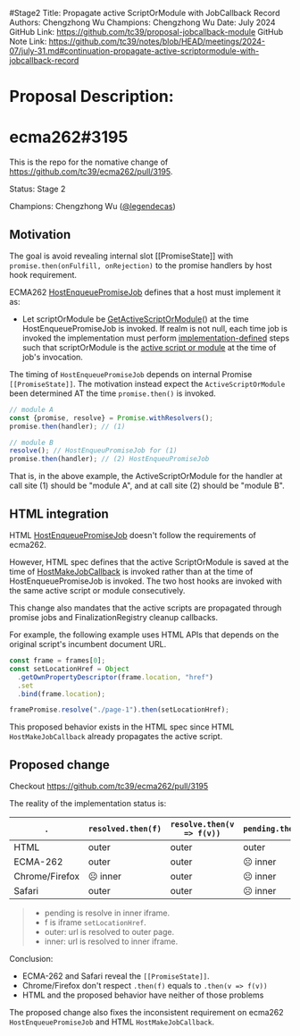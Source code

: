 #Stage2
Title: Propagate active ScriptOrModule with JobCallback Record
Authors: Chengzhong Wu
Champions: Chengzhong Wu
Date: July 2024
GitHub Link: https://github.com/tc39/proposal-jobcallback-module
GitHub Note Link: https://github.com/tc39/notes/blob/HEAD/meetings/2024-07/july-31.md#continuation-propagate-active-scriptormodule-with-jobcallback-record

# Proposal Description:
# ecma262#3195

This is the repo for the nomative change of https://github.com/tc39/ecma262/pull/3195.

Status: Stage 2

Champions: Chengzhong Wu ([@legendecas](https://github.com/legendecas))

## Motivation

The goal is avoid revealing internal slot [[PromiseState]] with
`promise.then(onFulfill, onRejection)` to the promise handlers by
host hook requirement.

ECMA262 [HostEnqueuePromiseJob](https://tc39.es/ecma262/#sec-hostenqueuepromisejob)
defines that a host must implement it as:

- Let scriptOrModule be [GetActiveScriptOrModule](https://tc39.es/ecma262/#sec-getactivescriptormodule)()
  at the time HostEnqueuePromiseJob is invoked. If realm is not null, each time job is invoked the
  implementation must perform [implementation-defined](https://tc39.es/ecma262/#implementation-defined)
  steps such that scriptOrModule is the [active script or module](https://tc39.es/ecma262/#job-activescriptormodule)
  at the time of job's invocation.

The timing of `HostEnqueuePromiseJob` depends on internal Promise
`[[PromiseState]]`. The motivation instead expect the `ActiveScriptOrModule`
been determined AT the time `promise.then()` is invoked.

```js
// module A
const {promise, resolve} = Promise.withResolvers();
promise.then(handler); // (1)

// module B
resolve(); // HostEnqueuPromiseJob for (1)
promise.then(handler); // (2) HostEnqueuPromiseJob
```

That is, in the above example, the ActiveScriptOrModule for the handler at call site (1)
should be "module A", and at call site (2) should be "module B".

## HTML integration

HTML [HostEnqueuePromiseJob](https://html.spec.whatwg.org/multipage/webappapis.html#hostenqueuepromisejob)
doesn't follow the requirements of ecma262.

However, HTML spec defines that the active ScriptOrModule is saved at the time of
[HostMakeJobCallback](https://html.spec.whatwg.org/multipage/webappapis.html#hostmakejobcallback)
is invoked rather than at the time of HostEnqueuePromiseJob is invoked. The two
host hooks are invoked with the same active script or module consecutively.

This change also mandates that the active scripts are propagated through
promise jobs and FinalizationRegistry cleanup callbacks.

For example, the following example uses HTML APIs that depends on the original
script's incumbent document URL.

```js
const frame = frames[0];
const setLocationHref = Object
  .getOwnPropertyDescriptor(frame.location, "href")
  .set
  .bind(frame.location);

framePromise.resolve("./page-1").then(setLocationHref);
```

This proposed behavior exists in the HTML spec since HTML
`HostMakeJobCallback` already propagates the active script.

## Proposed change

Checkout https://github.com/tc39/ecma262/pull/3195

The reality of the implementation status is:

 . | `resolved.then(f)` | `resolve.then(v => f(v))` | `pending.then(f)` | `pending.then(v => f(v))`
--- | --- | --- | --- | ---
HTML | outer | outer | outer | outer
ECMA-262 | outer | outer | ☹️ inner | ☹️ inner
Chrome/Firefox | ☹️ inner | outer | ☹️ inner | outer
Safari | outer | outer | ☹️ inner | ☹️ inner

> - pending is resolve in inner iframe.
> - f is iframe `setLocationHref`.
> - outer: url is resolved to outer page.
> - inner: url is resolved to inner iframe.

Conclusion:
- ECMA-262 and Safari reveal the `[[PromiseState]]`.
- Chrome/Firefox don't respect `.then(f)` equals to `.then(v => f(v))`
- HTML and the proposed behavior have neither of those problems

The proposed change also fixes the inconsistent requirement on ecma262
`HostEnqueuePromiseJob` and HTML `HostMakeJobCallback`.
